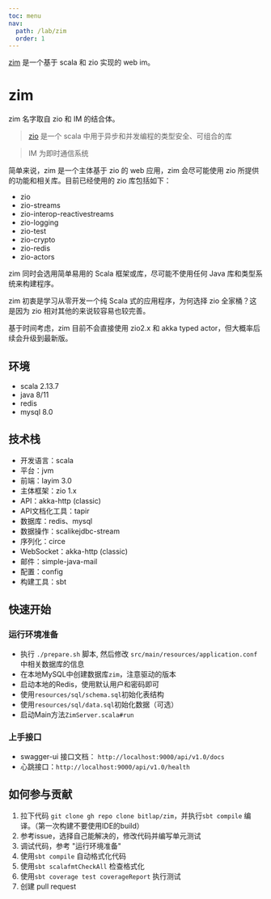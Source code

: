 ```yaml
---
toc: menu
nav:
  path: /lab/zim
  order: 1
---
```



[zim]((https://github.com/bitlap/zim)) 是一个基于 scala 和 zio 实现的 web im。


# zim

zim 名字取自 zio 和 IM 的结合体。

> [zio](https://github.com/zio/zio) 是一个 scala 中用于异步和并发编程的类型安全、可组合的库


> IM 为即时通信系统

简单来说，zim 是一个主体基于 zio 的 web 应用，zim 会尽可能使用 zio 所提供的功能和相关库。目前已经使用的 zio 库包括如下：

- zio
- zio-streams
- zio-interop-reactivestreams
- zio-logging
- zio-test
- zio-crypto
- zio-redis
- zio-actors

zim 同时会选用简单易用的 Scala 框架或库，尽可能不使用任何 Java 库和类型系统来构建程序。

zim 初衷是学习从零开发一个纯 Scala 式的应用程序，为何选择 zio 全家桶？这是因为 zio 相对其他的来说较容易也较完善。

基于时间考虑，zim 目前不会直接使用 zio2.x 和 akka typed actor，但大概率后续会升级到最新版。


## 环境

- scala 2.13.7
- java 8/11
- redis
- mysql 8.0

## 技术栈

- 开发语言：scala
- 平台：jvm
- 前端：layim 3.0
- 主体框架：zio 1.x
- API：akka-http (classic)
- API文档化工具：tapir
- 数据库：redis、mysql
- 数据操作：scalikejdbc-stream
- 序列化：circe
- WebSocket：akka-http (classic)
- 邮件：simple-java-mail
- 配置：config
- 构建工具：sbt

## 快速开始


### 运行环境准备

* 执行 `./prepare.sh` 脚本, 然后修改 `src/main/resources/application.conf` 中相关数据库的信息
* 在本地MySQL中创建数据库`zim`，注意驱动的版本
* 启动本地的Redis，使用默认用户和密码即可
* 使用`resources/sql/schema.sql`初始化表结构
* 使用`resources/sql/data.sql`初始化数据（可选）
* 启动Main方法`ZimServer.scala#run`

### 上手接口

- swagger-ui 接口文档： `http://localhost:9000/api/v1.0/docs`
- 心跳接口：`http://localhost:9000/api/v1.0/health`

## 如何参与贡献

1. 拉下代码 `git clone gh repo clone bitlap/zim`，并执行`sbt compile` 编译。（第一次构建不要使用IDE的build）
2. 参考issue，选择自己能解决的，修改代码并编写单元测试
3. 调试代码，参考 "运行环境准备"
4. 使用`sbt compile` 自动格式化代码
5. 使用`sbt scalafmtCheckAll` 检查格式化 
6. 使用`sbt coverage test coverageReport` 执行测试
7. 创建 pull request

